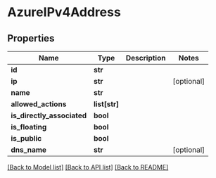# AzureIPv4Address

## Properties
Name | Type | Description | Notes
------------ | ------------- | ------------- | -------------
**id** | **str** |  | 
**ip** | **str** |  | [optional] 
**name** | **str** |  | 
**allowed_actions** | **list[str]** |  | 
**is_directly_associated** | **bool** |  | 
**is_floating** | **bool** |  | 
**is_public** | **bool** |  | 
**dns_name** | **str** |  | [optional] 

[[Back to Model list]](../README.md#documentation-for-models) [[Back to API list]](../README.md#documentation-for-api-endpoints) [[Back to README]](../README.md)


